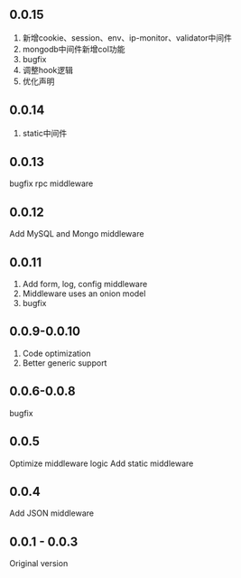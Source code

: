 <!--
 * @Author: chenzhongsheng
 * @Date: 2023-02-22 09:49:26
 * @Description: Coding something
-->
## 0.0.15

1. 新增cookie、session、env、ip-monitor、validator中间件
2. mongodb中间件新增col功能
3. bugfix
4. 调整hook逻辑
5. 优化声明

## 0.0.14

1. static中间件

## 0.0.13

bugfix
rpc middleware

## 0.0.12 

Add MySQL and Mongo middleware

## 0.0.11

1. Add form, log, config middleware
2. Middleware uses an onion model
3. bugfix

## 0.0.9-0.0.10

1. Code optimization
2. Better generic support

## 0.0.6-0.0.8

bugfix 

## 0.0.5

Optimize middleware logic
Add static middleware

## 0.0.4

Add JSON middleware

## 0.0.1 - 0.0.3

Original version
